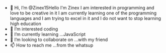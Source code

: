 - 👋 Hi, I’m @Zinex15Hello I'm Zinex
I am interested in programming and love to be creative in it
I am currently learning one of the programming languages ​​and I am trying to excel in it and I do not want to stop learning
high education
- 👀 I’m interested coding
- 🌱 I’m currently learning ...JavaScript
- 💞️ I’m looking to collaborate on ...with my friend
- 📫 How to reach me ...from the whatsup

<!---
Zinex15/Zinex15 is a ✨ special ✨ repository because its `README.md` (this file) appears on your GitHub profile.
You can click the Preview link to take a look at your changes.
--->
